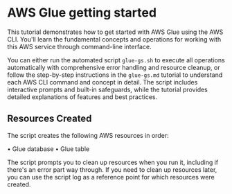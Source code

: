 # AWS Glue getting started

This tutorial demonstrates how to get started with AWS Glue using the AWS CLI. You'll learn the fundamental concepts and operations for working with this AWS service through command-line interface.

You can either run the automated script `glue-gs.sh` to execute all operations automatically with comprehensive error handling and resource cleanup, or follow the step-by-step instructions in the `glue-gs.md` tutorial to understand each AWS CLI command and concept in detail. The script includes interactive prompts and built-in safeguards, while the tutorial provides detailed explanations of features and best practices.

## Resources Created

The script creates the following AWS resources in order:

• Glue database
• Glue table

The script prompts you to clean up resources when you run it, including if there's an error part way through. If you need to clean up resources later, you can use the script log as a reference point for which resources were created.